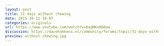 ```yaml
---
layout: post
title: 31 days without chewing
date: 2015-10-11 18:07
categories: originals
url: https://www.youtube.com/watch?v=KagMKu8Q8ww
discussion: https://davehakkens.nl/community/forums/topic/31-days-without-chewing/
preview: without-chewing.jpg
---
```

